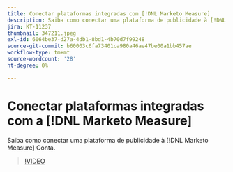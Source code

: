 ```yaml
---
title: Conectar plataformas integradas com [!DNL Marketo Measure]
description: Saiba como conectar uma plataforma de publicidade à [!DNL Marketo Measure] Conta.
jira: KT-11237
thumbnail: 347211.jpeg
exl-id: 6064be37-d27a-4db1-8bd1-4b70d7f99248
source-git-commit: b60003c6fa73401ca980a46ae47be00a1bb457ae
workflow-type: tm+mt
source-wordcount: '28'
ht-degree: 0%

---
```


# Conectar plataformas integradas com a [!DNL Marketo Measure]

Saiba como conectar uma plataforma de publicidade à [!DNL Marketo Measure] Conta.

>[!VIDEO](https://video.tv.adobe.com/v/347211/?quality=12&learn=on)
